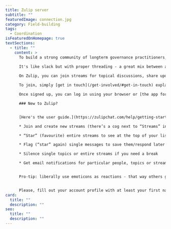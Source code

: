 ```yaml
---
title: Zulip server
subtitle: ""
featuredImage: connection.jpg
category: Field-building
tags:
  - Coordination
isFeaturedOnHomepage: true
textSections:
  - title: ""
    content: >
      To build a strong community of longterm governance practitioners, researchers and supporters, we invite you to join our Zulip server. 
      
      It's like slack but with proper threading - a great mix between a chat and a forum that won't flood your email inbox.

      On Zulip, you can join streams for topical discussions, share updates, job postings and more. You can also have private chats - one-on-one or in groups.

      To join, simply [get in touch](/get-involved/#get-in-touch) explaining why you'd be a good fit for our network.

      Once signed up, you can log in using your browser or [the app for your phone](https://play.google.com/store/apps/details?id=com.zulipmobile&hl=en_US) at [longtermov.zulipchat.com](https://longtermov.zulipchat.com).

      ### New to Zulip?


      [Here's the user guide.](https://zulipchat.com/help/getting-started-with-zulip) You can:

      * Join and create new streams (there’s a cog next to “Streams” in the left panel, if clicked, a tab in the pop-up window shows “All streams”, as well as a “+” to create new ones)

      * “Star” (favourite) entire streams to see at the top of your list

      * Flag (“star” again) single messages to save them/respond later

      * Silence single topics or entire streams if you need a break

      * Get email notifications for particular people, topics or streams


      Pro-tip: liberally use emoticons as reactions - that way others get feedback despite you not saying anything.


      Please, fill out your account profile with at least your first name, a profile picture and a short bio. That makes it easier to get a feel for who’s who.
card:
  title: ""
  description: ""
seo:
  title: ""
  description: ""
---
```


